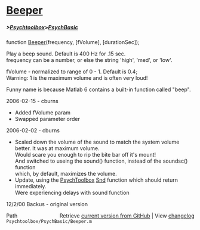 # [Beeper](Beeper)
##### >[Psychtoolbox](Psychtoolbox)>[PsychBasic](PsychBasic)

function [Beeper](Beeper)(frequency, [fVolume], [durationSec]);  
  
Play a beep sound.  Default is 400 Hz for .15 sec.  
frequency can be a number, or else the string 'high', 'med', or 'low'.  
  
fVolume - normalized to range of 0 - 1.  Default is 0.4;    
Warning:  1 is the maximum volume and is often very loud!  
  
Funny name is because Matlab 6 contains a built-in function called "beep".  
  
2006-02-15 - cburns  
  -   Added fVolume param  
  -   Swapped parameter order  
  
2006-02-02 - cburns  
  -   Scaled down the volume of the sound to match the system volume better.  It was at maximum volume.  
      Would scare you enough to rip the bite bar off it's mount!  
      And switched to useing the sound() function, instead of the soundsc() function  
      which, by default, maximizes the volume.  
  -   Update, using the [PsychToolbox](PsychToolbox) [Snd](Snd) function which should return immediately.  
      Were experiencing delays with sound function  
  
12/2/00 Backus - original version  




<div class="code_header" style="text-align:right;">
  <span style="float:left;">Path&nbsp;&nbsp;</span> <span class="counter">Retrieve <a href=
  "https://raw.github.com/Psychtoolbox-3/Psychtoolbox-3/beta/Psychtoolbox/PsychBasic/Beeper.m">current version from GitHub</a> | View <a href=
  "https://github.com/Psychtoolbox-3/Psychtoolbox-3/commits/beta/Psychtoolbox/PsychBasic/Beeper.m">changelog</a></span>
</div>
<div class="code">
  <code>Psychtoolbox/PsychBasic/Beeper.m</code>
</div>

